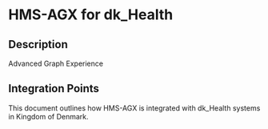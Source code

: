 # HMS-AGX for dk_Health

## Description

Advanced Graph Experience

## Integration Points

This document outlines how HMS-AGX is integrated with dk_Health systems in Kingdom of Denmark.
